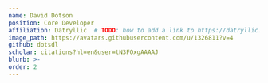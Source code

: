 ```yaml
---
name: David Dotson
position: Core Developer
affiliation: Datryllic  # TODO: how to add a link to https://datryllic.com/
image_path: https://avatars.githubusercontent.com/u/1326811?v=4
github: dotsdl
scholar: citations?hl=en&user=tN3FOxgAAAAJ
blurb: >-
order: 2
---
```

